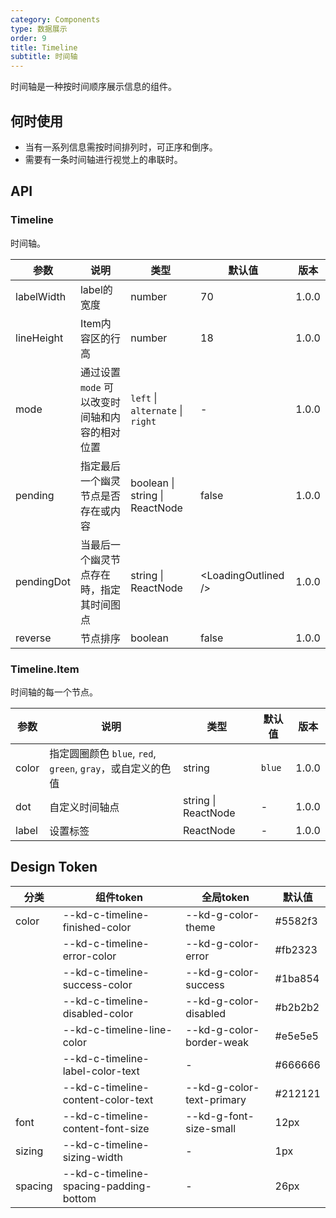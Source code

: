```yaml
---
category: Components
type: 数据展示
order: 9
title: Timeline
subtitle: 时间轴
---
```


时间轴是一种按时间顺序展示信息的组件。

## 何时使用

- 当有一系列信息需按时间排列时，可正序和倒序。
- 需要有一条时间轴进行视觉上的串联时。

## API

### Timeline

时间轴。

| 参数 | 说明 | 类型 | 默认值 | 版本 |
| --- | --- | --- | --- | --- |
| labelWidth | label的宽度 | number | 70 | 1.0.0 |
| lineHeight | Item内容区的行高 | number | 18 | 1.0.0 |
| mode | 通过设置 `mode` 可以改变时间轴和内容的相对位置 | `left` \| `alternate` \| `right` | - | 1.0.0 |
| pending | 指定最后一个幽灵节点是否存在或内容 | boolean \| string \| ReactNode | false | 1.0.0 |
| pendingDot | 当最后一个幽灵节点存在時，指定其时间图点 | string \| ReactNode | &lt;LoadingOutlined /> | 1.0.0 |
| reverse | 节点排序 | boolean | false | 1.0.0 |

### Timeline.Item

时间轴的每一个节点。

| 参数     | 说明                                                        | 类型                | 默认值 | 版本 |
| -------- | ----------------------------------------------------------- | ------------------- | ------ | --- |
| color    | 指定圆圈颜色 `blue`, `red`, `green`, `gray`，或自定义的色值 | string              | `blue` | 1.0.0 |
| dot      | 自定义时间轴点                                              | string \| ReactNode | -      | 1.0.0 |
| label    | 设置标签                                                    | ReactNode           | -      | 1.0.0 |

## Design Token

| 分类 | 组件token | 全局token | 默认值 |
| --- | --- | --- | --- |
| color | --kd-c-timeline-finished-color | --kd-g-color-theme | #5582f3 |
|  | --kd-c-timeline-error-color | --kd-g-color-error | #fb2323 |
|  | --kd-c-timeline-success-color | --kd-g-color-success | #1ba854 |
|  | --kd-c-timeline-disabled-color | --kd-g-color-disabled | #b2b2b2 |
|  | --kd-c-timeline-line-color | --kd-g-color-border-weak | #e5e5e5 |
|  | --kd-c-timeline-label-color-text | - | #666666 |
|  | --kd-c-timeline-content-color-text | --kd-g-color-text-primary | #212121 |
| font | --kd-c-timeline-content-font-size | --kd-g-font-size-small | 12px |
| sizing | --kd-c-timeline-sizing-width | - | 1px |
| spacing | --kd-c-timeline-spacing-padding-bottom | - | 26px |

